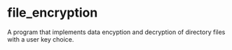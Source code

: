 # file_encryption

A program that implements data encyption and decryption of directory files with a user key choice.
